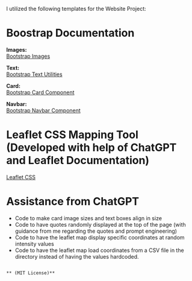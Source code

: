 I utilized the following templates for the Website Project:

# Boostrap Documentation

**Images:**  
[Bootstrap Images](https://getbootstrap.com/docs/5.3/content/images/)

**Text:**  
[Bootstrap Text Utilities](https://getbootstrap.com/docs/5.3/utilities/text/)

**Card:**  
[Bootstrap Card Component](https://getbootstrap.com/docs/5.3/components/card/)

**Navbar:**  
[Bootstrap Navbar Component](https://getbootstrap.com/docs/5.3/components/navs-tabs/)

# Leaflet CSS Mapping Tool (Developed with help of ChatGPT and Leaflet Documentation)

[Leaflet CSS](https://unpkg.com/leaflet@1.7.1/dist/leaflet.css)

# Assistance from ChatGPT

- Code to make card image sizes and text boxes align in size
- Code to have quotes randomly displayed at the top of the page (with guidance from me regarding the quotes and prompt engineering)
- Code to have the leaflet map display specific coordinates at random intensity values
- Code to have the leaflet map load coordinates from a CSV file in the directory instead of having the values hardcoded.

```

** (MIT License)**
